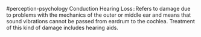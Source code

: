 #perception-psychology 
Conduction Hearing Loss::Refers to damage due to problems with the mechanics of the outer or middle ear and means that sound vibrations cannot be passed from eardrum to the cochlea. Treatment of this kind of damage includes hearing aids. 